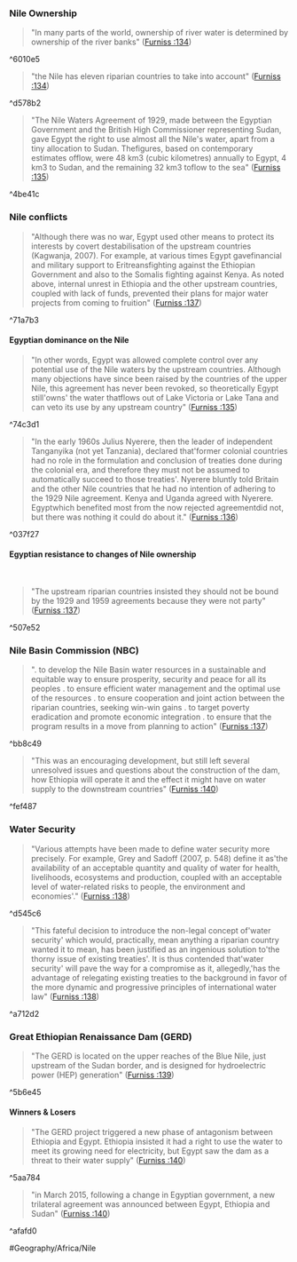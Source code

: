 ### Nile Ownership


> "In many parts of the world, ownership of river water is determined by ownership of the river banks" ([Furniss :134](zotero://open-pdf/library/items/F76U98DX?page=15))

^6010e5

> "the Nile has eleven riparian countries to take into account" ([Furniss :134](zotero://open-pdf/library/items/F76U98DX?page=15))

^d578b2

> "The Nile Waters Agreement of 1929, made between the Egyptian Government and the British High Commissioner representing Sudan, gave Egypt the right to use almost all the Nile's water, apart from a tiny allocation to Sudan. Thefigures, based on contemporary estimates offlow, were 48 km3 (cubic kilometres) annually to Egypt, 4 km3 to Sudan, and the remaining 32 km3 toflow to the sea" ([Furniss :135](zotero://open-pdf/library/items/F76U98DX?page=16))

^4be41c


### Nile conflicts

> "Although there was no war, Egypt used other means to protect its interests by covert destabilisation of the upstream countries (Kagwanja, 2007). For example, at various times Egypt gavefinancial and military support to Eritreansfighting against the Ethiopian Government and also to the Somalis fighting against Kenya. As noted above, internal unrest in Ethiopia and the other upstream countries, coupled with lack of funds, prevented their plans for major water projects from coming to fruition" ([Furniss :137](zotero://open-pdf/library/items/F76U98DX?page=18))

^71a7b3

#### Egyptian dominance on the Nile

> "In other words, Egypt was allowed complete control over any potential use of the Nile waters by the upstream countries. Although many objections have since been raised by the countries of the upper Nile, this agreement has never been revoked, so theoretically Egypt still'owns' the water thatflows out of Lake Victoria or Lake Tana and can veto its use by any upstream country" ([Furniss :135](zotero://open-pdf/library/items/F76U98DX?page=16))

^74c3d1

> "In the early 1960s Julius Nyerere, then the leader of independent Tanganyika (not yet Tanzania), declared that'former colonial countries had no role in the formulation and conclusion of treaties done during the colonial era, and therefore they must not be assumed to automatically succeed to those treaties'. Nyerere bluntly told Britain and the other Nile countries that he had no intention of adhering to the 1929 Nile agreement. Kenya and Uganda agreed with Nyerere. Egyptwhich benefited most from the now rejected agreementdid not, but there was nothing it could do about it." ([Furniss :136](zotero://open-pdf/library/items/F76U98DX?page=17))

^037f27

#### Egyptian resistance to changes of Nile ownership
 
> "The upstream riparian countries insisted they should not be bound by the 1929 and 1959 agreements because they were not party" ([Furniss :137](zotero://open-pdf/library/items/F76U98DX?page=18))

^507e52

### Nile Basin Commission (NBC)

> ". to develop the Nile Basin water resources in a sustainable and equitable way to ensure prosperity, security and peace for all its peoples . to ensure efficient water management and the optimal use of the resources . to ensure cooperation and joint action between the riparian countries, seeking win-win gains . to target poverty eradication and promote economic integration . to ensure that the program results in a move from planning to action" ([Furniss :137](zotero://open-pdf/library/items/F76U98DX?page=18))

^bb8c49

> "This was an encouraging development, but still left several unresolved issues and questions about the construction of the dam, how Ethiopia will operate it and the effect it might have on water supply to the downstream countries" ([Furniss :140](zotero://open-pdf/library/items/F76U98DX?page=21))

^fef487



### Water Security

> "Various attempts have been made to define water security more precisely. For example, Grey and Sadoff (2007, p. 548) define it as'the availability of an acceptable quantity and quality of water for health, livelihoods, ecosystems and production, coupled with an acceptable level of water-related risks to people, the environment and economies'." ([Furniss :138](zotero://open-pdf/library/items/F76U98DX?page=19))

^d545c6

> "This fateful decision to introduce the non-legal concept of'water security' which would, practically, mean anything a riparian country wanted it to mean, has been justified as an ingenious solution to'the thorny issue of existing treaties'. It is thus contended that'water security' will pave the way for a compromise as it, allegedly,'has the advantage of relegating existing treaties to the background in favor of the more dynamic and progressive principles of international water law" ([Furniss :138](zotero://open-pdf/library/items/F76U98DX?page=19))

^a712d2


### Great Ethiopian Renaissance Dam (GERD)

> "The GERD is located on the upper reaches of the Blue Nile, just upstream of the Sudan border, and is designed for hydroelectric power (HEP) generation" ([Furniss :139](zotero://open-pdf/library/items/F76U98DX?page=20))

^5b6e45

#### Winners & Losers 

> "The GERD project triggered a new phase of antagonism between Ethiopia and Egypt. Ethiopia insisted it had a right to use the water to meet its growing need for electricity, but Egypt saw the dam as a threat to their water supply" ([Furniss :140](zotero://open-pdf/library/items/F76U98DX?page=21))

^5aa784


> "in March 2015, following a change in Egyptian government, a new trilateral agreement was announced between Egypt, Ethiopia and Sudan" ([Furniss :140](zotero://open-pdf/library/items/F76U98DX?page=21))

^afafd0


#Geography/Africa/Nile 